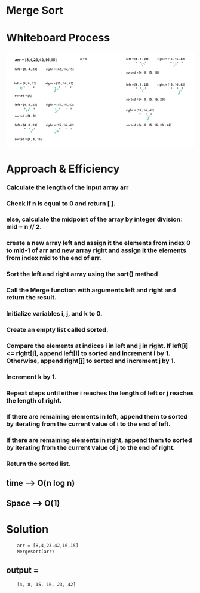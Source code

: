 #  Merge Sort

# Whiteboard Process

![img](./cc_27.png)


# Approach & Efficiency
### Calculate the length of the input array arr 
### Check if n is equal to 0 and return  [ ].
### else, calculate the midpoint of the array by integer division: mid = n // 2.
### create a new array left and assign it the elements from index 0 to mid-1 of arr and new array right and assign it the elements from index mid to the end of arr.
### Sort the left and right array using the sort() method
### Call the Merge function with arguments left and right and return the result.
### Initialize variables i, j, and k to 0.
### Create an empty list called sorted.
### Compare the elements at indices i in left and j in right. If left[i] <= right[j], append left[i] to sorted and increment i by 1. Otherwise, append right[j] to sorted and increment j by 1.
### Increment k by 1.
### Repeat steps until either i reaches the length of left or j reaches the length of right.
### If there are remaining elements in left, append them to sorted by iterating from the current value of i to the end of left.
### If there are remaining elements in right, append them to sorted by iterating from the current value of j to the end of right.
### Return the sorted list.


## time --> O(n log n)
## Space --> O(1) 




# Solution

        arr = [8,4,23,42,16,15]
        Mergesort(arr)


## output = 
        [4, 8, 15, 16, 23, 42]